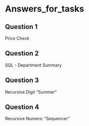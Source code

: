 # Answers_for_tasks
## Question 1
Price Check
## Question 2
SQL - Department Summary
## Question 3
Recursive Digit “Summer”
## Question 4
Recursive Numeric “Sequencer”

